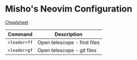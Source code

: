 # Misho's Neovim Configuration
[Cheatsheet](./CHEATSHEET.md)

| Command             | Description                                        |
|---------------------|----------------------------------------------------|
| `<leader>ff`        | Open  telescope - find files                                  |
| `<leader>gf`        | Open  telescope - git files                                 |

